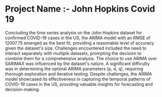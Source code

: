 # Project Name :- John Hopkins Covid 19
Concluding the time series analysis on the John Hopkins dataset for confirmed COVID-19 cases in the US, the ARIMA model with an RMSE of 12007.75 emerged as the best fit, providing a reasonable level of accuracy given the dataset's size. Challenges encountered included the need to interact separately with multiple datasets, prompting the decision to combine them for a comprehensive analysis. The choice to use ARIMA over SARIMAX was influenced by the dataset's nature. A significant difficulty was in determining the optimal ARIMA parameters (p, d, q), requiring thorough exploration and iterative testing. Despite challenges, the ARIMA model showcased its effectiveness in capturing the temporal patterns of COVID-19 cases in the US, providing valuable insights for forecasting and decision-making.
